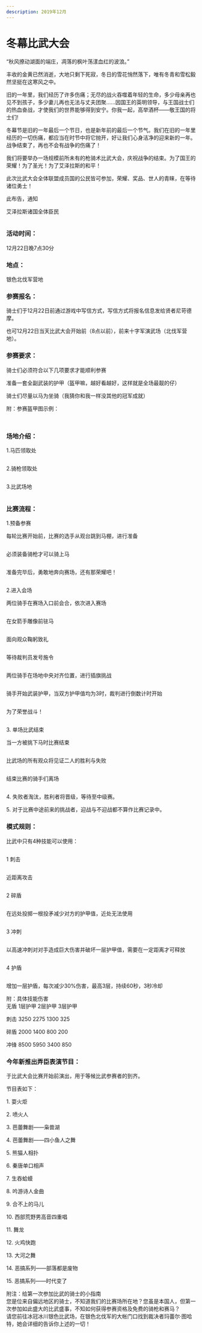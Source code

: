 ```yaml
---
description: 2019年12月
---
```


# 冬幕比武大会

“秋风撩动湖面的端庄，凋落的枫叶荡漾血红的波浪。”

丰收的金黄已然消逝，大地只剩下死寂，冬日的雪花悄然落下，唯有冬青和雪松毅然坚挺在这寒风之中。

旧的一年里，我们经历了许多伤痛；无尽的战火吞噬着年轻的生命，多少母亲再也见不到孩子，多少妻儿再也无法与丈夫团聚......因国王的英明领导，与王国战士们的热血奋战，才使我们的世界能够得到安宁。你我一起，高举酒杯——敬王国的将士们!

冬幕节是旧的一年最后一个节日，也是新年前的最后一个节气。我们在旧的一年里经历的一切伤痛，都应当在时节中将它抛开，好让我们心身洁净的迎来新的一年。战争结束了，再也不会有战争的伤痛了！

我们将要举办一场规模前所未有的枪骑术比武大会，庆祝战争的结束。为了国王的荣耀！为了圣光！为了艾泽拉斯的和平！

此次比武大会全体联盟成员国的公民皆可参加，荣耀、奖品、世人的青睐，在等待诸位勇士！

此布告，通知

艾泽拉斯诸国全体臣民

<figure><img src="../../.gitbook/assets/比武.png" alt=""><figcaption></figcaption></figure>

### 活动时间：

12月22日晚7点30分

### 地点：

银色北伐军营地

### 参赛报名：

骑士们于12月22日前通过游戏中写信方式，写信方式将报名信息发给贤者尼苛德摩。

也可12月22日当天比武大会开始前（8点以前），前来十字军演武场（北伐军营地）。

### 参赛要求：

骑士们必须符合以下几项要求才能顺利参赛

准备一套全副武装的护甲（盔甲嘛，越好看越好，这样就是全场最靓的仔）

骑士们尽量以马为坐骑（我猜你和我一样没其他的冠军成就）

附：参赛盔甲图示例：

<figure><img src="../../.gitbook/assets/比武2.png" alt=""><figcaption></figcaption></figure>

<figure><img src="../../.gitbook/assets/比武3.png" alt=""><figcaption></figcaption></figure>

### 场地介绍：

1.马匹领取处

<figure><img src="../../.gitbook/assets/比武4.png" alt=""><figcaption></figcaption></figure>

2.骑枪领取处

<figure><img src="../../.gitbook/assets/比武5.png" alt=""><figcaption></figcaption></figure>

3.比武场地

<figure><img src="../../.gitbook/assets/比武6.png" alt=""><figcaption></figcaption></figure>

### 比赛流程：

1.预备参赛

每轮比赛开始前，比赛的选手从观台跳到马棚，进行准备

<figure><img src="../../.gitbook/assets/比武7.png" alt=""><figcaption></figcaption></figure>

必须装备骑枪才可以骑上马

<figure><img src="../../.gitbook/assets/比武8.png" alt=""><figcaption></figcaption></figure>

准备完毕后，勇敢地奔向赛场，还有那荣耀吧！

<figure><img src="../../.gitbook/assets/比武9.png" alt=""><figcaption></figcaption></figure>

2.进入会场

两位骑手在赛场入口前会合，依次进入赛场

<figure><img src="../../.gitbook/assets/比武10.png" alt=""><figcaption></figcaption></figure>

在女箭手雕像前驻马

<figure><img src="../../.gitbook/assets/比武11.png" alt=""><figcaption></figcaption></figure>

面向观众鞠躬致礼

<figure><img src="../../.gitbook/assets/比武12.png" alt=""><figcaption></figcaption></figure>

等待裁判员发号施令

<figure><img src="../../.gitbook/assets/比武13.png" alt=""><figcaption></figcaption></figure>

两位骑手在场地中央对齐位置，进行插旗挑战

<figure><img src="../../.gitbook/assets/比武14.png" alt=""><figcaption></figcaption></figure>

骑手开始武装护甲，当双方护甲值均为3时，裁判进行倒数计时开始

<figure><img src="../../.gitbook/assets/比武15.png" alt=""><figcaption></figcaption></figure>

为了荣誉战斗！

<figure><img src="../../.gitbook/assets/比武16.png" alt=""><figcaption></figcaption></figure>

3\. 单场比武结束

当一方被挑下马时比赛结束

<figure><img src="../../.gitbook/assets/比武17.png" alt=""><figcaption></figcaption></figure>

比武场的所有观众将见证二人的胜利与失败

<figure><img src="../../.gitbook/assets/比武18.png" alt=""><figcaption></figcaption></figure>

结束比赛的骑手们离场

<figure><img src="../../.gitbook/assets/比武19.png" alt=""><figcaption></figcaption></figure>

4\. 失败者淘汰，胜利者将晋级，等待至中级赛。

5\. 对于比赛中途前来的挑战者，迎战与不迎战都不算作比赛记录中。

### 模式规则：&#x20;

比武中只有4种技能可以使用：

<figure><img src="../../.gitbook/assets/比武20.png" alt=""><figcaption></figcaption></figure>

1 刺击

<figure><img src="../../.gitbook/assets/比武21.png" alt=""><figcaption></figcaption></figure>

近距离攻击

<figure><img src="../../.gitbook/assets/比武22.png" alt=""><figcaption></figcaption></figure>

2 碎盾

<figure><img src="../../.gitbook/assets/比武23.png" alt=""><figcaption></figcaption></figure>

在远处投掷一根投矛减少对方的护甲值，近处无法使用

<figure><img src="../../.gitbook/assets/比武24.png" alt=""><figcaption></figcaption></figure>

3 冲刺

<figure><img src="../../.gitbook/assets/比武25.png" alt=""><figcaption></figcaption></figure>

以高速冲刺对对手造成巨大伤害并破坏一层护甲值，需要在一定距离才可释放

<figure><img src="../../.gitbook/assets/比武26.png" alt=""><figcaption></figcaption></figure>

4 护盾

<figure><img src="../../.gitbook/assets/比武27.png" alt=""><figcaption></figcaption></figure>

增加一层护盾，每次减少30%伤害，最高3层，持续60秒，3秒冷却

附：具体技能伤害\
无盾  1层护甲 2层护甲  3层护甲&#x20;

刺击  3250  2275     1300      325&#x20;

碎盾  2000  1400     800       200&#x20;

冲锋  8500  5950     3400      850

### 今年新推出弄臣表演节目：

于比武大会比赛开始前演出，用于等候比武参赛者的到齐。

节目表如下：

1\. 耍火炬

2\. 喷火人

3\. 芭蕾舞剧——枭兽湖

4\. 芭蕾舞剧——四小鱼人之舞

5\. 熊猫人相扑

6\. 秦唐单口相声

7\. 生吞蛤蟆

8\. 吟游诗人金曲

9\. 合不上的马儿

10\. 西部荒野男高音四重唱

11\. 舞龙

12\. 火鸡快跑

13\. 大河之舞

14\. 恶搞系列——部落都是废物

15\. 恶搞系列——时代变了

附注：给第一次参加比武的骑士的小指南\
您是位来自偏远地区的骑士，不知道我们的比赛场所在地？您虽是本国人，但第一次参加如此盛大的比武盛事，不知如何获得参赛资格及免费的骑枪和赛马？\
请您前往冰冠冰川银色比武场，在银色北伐军的大帐门口找到裁决者玛蕾尔·图哈特，她会详细的告诉你上述的一切！

<figure><img src="../../.gitbook/assets/比武28.png" alt=""><figcaption></figcaption></figure>
